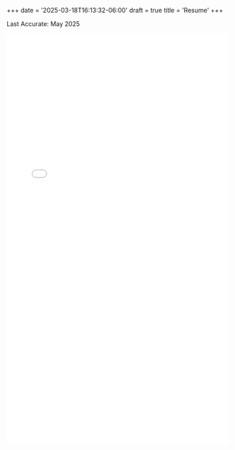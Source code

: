 +++
date = '2025-03-18T16:13:32-06:00'
draft = true
title = 'Resume'
+++

Last Accurate: May 2025

<embed src="/images/EricSpencerResume.pdf" width="100%" height="930px" type="application/pdf">
